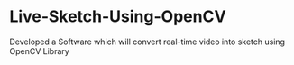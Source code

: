 # Live-Sketch-Using-OpenCV
Developed a Software which will convert real-time video into sketch using OpenCV Library
